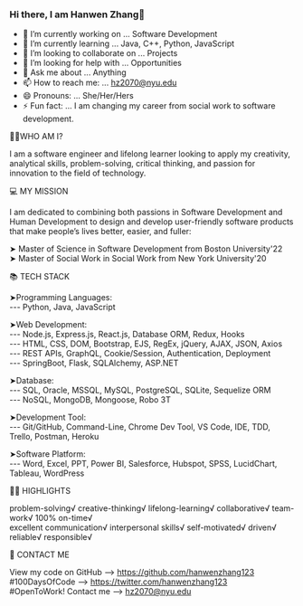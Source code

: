 ### Hi there, I am Hanwen Zhang👋

<!--
**hanwenzhang123/hanwenzhang123** is a ✨ _special_ ✨ repository because its `README.md` (this file) appears on your GitHub profile.
-->
- 🔭 I’m currently working on ... Software Development
- 🌱 I’m currently learning ... Java, C++, Python, JavaScript
- 👯 I’m looking to collaborate on ... Projects
- 🤔 I’m looking for help with ... Opportunities
- 💬 Ask me about ... Anything
- 📫 How to reach me: ... hz2070@nyu.edu
- 😄 Pronouns: ... She/Her/Hers
- ⚡ Fun fact: ... I am changing my career from social work to software development.

👩🏻‍WHO AM I?

I am a software engineer and lifelong learner looking to apply my creativity, analytical skills, problem-solving, critical thinking, and passion for innovation to the field of technology.

💻 MY MISSION

I am dedicated to combining both passions in Software Development and Human Development to design and develop user-friendly software products that make people’s lives better, easier, and fuller:

➤ Master of Science in Software Development from Boston University'22 <br>
➤ Master of Social Work in Social Work from New York University'20

📚 TECH STACK

➤Programming Languages:<br>
--- Python, Java, JavaScript<br>

➤Web Development:<br>
--- Node.js, Express.js, React.js, Database ORM, Redux, Hooks<br>
--- HTML, CSS, DOM, Bootstrap, EJS, RegEx, jQuery, AJAX, JSON, Axios<br>
--- REST APIs, GraphQL, Cookie/Session, Authentication, Deployment<br>
--- SpringBoot, Flask, SQLAlchemy, ASP.NET<br>

➤Database:<br>
--- SQL, Oracle, MSSQL, MySQL, PostgreSQL, SQLite, Sequelize ORM<br>
--- NoSQL, MongoDB, Mongoose, Robo 3T<br>

➤Development Tool:<br>
--- Git/GitHub, Command-Line, Chrome Dev Tool, VS Code, IDE, TDD, Trello, Postman, Heroku<br>

➤Software Platform:<br>
--- Word, Excel, PPT, Power BI, Salesforce, Hubspot, SPSS, LucidChart, Tableau, WordPress<br>

👍🏻 HIGHLIGHTS

problem-solving√ creative-thinking√ lifelong-learning√ collaborative√ team-work√ 100% on-time√ <br>
excellent communication√ interpersonal skills√ self-motivated√ driven√ reliable√ responsible√

📧 CONTACT ME

View my code on GitHub --> https://github.com/hanwenzhang123<br>
#100DaysOfCode --> https://twitter.com/hanwenzhang123<br>
#OpenToWork! Contact me --> hz2070@nyu.edu
